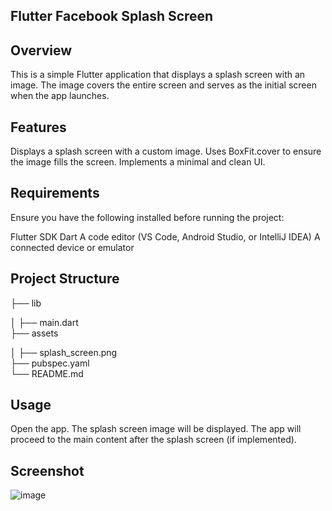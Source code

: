 ## Flutter Facebook Splash Screen
## Overview
This is a simple Flutter application that displays a splash screen with an image. The image covers the entire screen and serves as the initial screen when the app launches.

## Features
Displays a splash screen with a custom image.
Uses BoxFit.cover to ensure the image fills the screen.
Implements a minimal and clean UI.

## Requirements
Ensure you have the following installed before running the project:

Flutter SDK
Dart
A code editor (VS Code, Android Studio, or IntelliJ IDEA)
A connected device or emulator

## Project Structure

├── lib

│   ├── main.dart  
├── assets

│   ├── splash_screen.png  
├── pubspec.yaml   
└── README.md      

## Usage
Open the app.
The splash screen image will be displayed.
The app will proceed to the main content after the splash screen (if implemented).

## Screenshot
![image](https://github.com/user-attachments/assets/1a987306-db9a-4d18-b4f2-3ca1c712c2b8)

